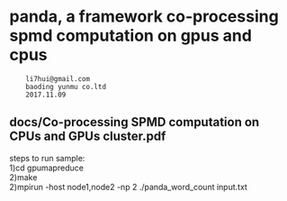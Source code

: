 panda, a framework co-processing spmd computation on gpus and cpus
=================================================================
		li7hui@gmail.com
		baoding yunmu co.ltd
		2017.11.09

docs/Co-processing SPMD computation on CPUs and GPUs cluster.pdf
-----------------------------------------------------------------
steps to run sample:<br>
        1)cd gpumapreduce<br>
	2)make<br>
	2)mpirun -host node1,node2 -np 2 ./panda_word_count input.txt<br>
